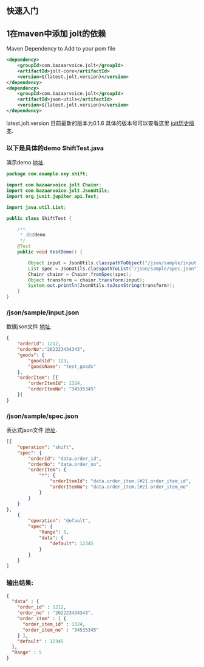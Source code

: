 ## 快速入门


## 1在maven中添加 jolt的依赖 

Maven Dependency to Add to your pom file
``` xml
<dependency>
    <groupId>com.bazaarvoice.jolt</groupId>
    <artifactId>jolt-core</artifactId>
    <version>${latest.jolt.version}</version>
</dependency>
<dependency>
    <groupId>com.bazaarvoice.jolt</groupId>
    <artifactId>json-utils</artifactId>
    <version>${latest.jolt.version}</version>
</dependency>
```

latest.jolt.version 目前最新的版本为0.1.6 具体的版本号可以查看这里 [jolt历史版本](https://github.com/bazaarvoice/jolt/releases).


###  以下是具体的demo ShiftTest.java

演示demo  [地址](src/test/java/com/example/oxy/shift/ShiftTest.java).

``` java
package com.example.oxy.shift;

import com.bazaarvoice.jolt.Chainr;
import com.bazaarvoice.jolt.JsonUtils;
import org.junit.jupiter.api.Test;

import java.util.List;

public class ShiftTest {

    /**
     * 测试demo
     */
    @Test
    public void testDemo() {

        Object input = JsonUtils.classpathToObject("/json/sample/input.json");
        List spec = JsonUtils.classpathToList("/json/sample/spec.json");
        Chainr chainr = Chainr.fromSpec(spec);
        Object transform = chainr.transform(input);
        System.out.println(JsonUtils.toJsonString(transform));
    }
}
```

### /json/sample/input.json
数据json文件 [地址](src/test/resources/json/sample/input.json).

``` json
{
    "orderId": 1212,
    "orderNo":"202223434343",
    "goods": {
        "goodsId": 123,
        "goodsName": "test_goods"
    },
    "orderItem": [{
        "orderItemId": 1324,
        "orderItemNo": "34535345"
    }]
}
```

### /json/sample/spec.json
表达式json文件 [地址](src/test/resources/json/sample/spec.json).

``` json
[{
    "operation": "shift",
    "spec": {
        "orderId": "data.order_id",
        "orderNo": "data.order_no",
        "orderItem": {
            "*": {
                "orderItemId": "data.order_item.[#2].order_item_id",
                "orderItemNo": "data.order_item.[#2].order_item_no"
            }
        }
    }
},
    {
        "operation": "default",
        "spec": {
            "Range": 5,
            "data": {
                "default": 12345
            }
        }
    }
]
```


### 输出结果:

``` json
{
  "data" : {
    "order_id" : 1212,
    "order_no" : "202223434343",
    "order_item" : [ {
      "order_item_id" : 1324,
      "order_item_no" : "34535345"
    } ],
    "default" : 12345
  },
  "Range" : 5
}
```
